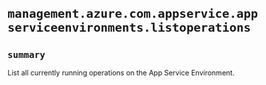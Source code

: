 # `management.azure.com.appservice.appserviceenvironments.listoperations`

## `summary`
List all currently running operations on the App Service Environment.


